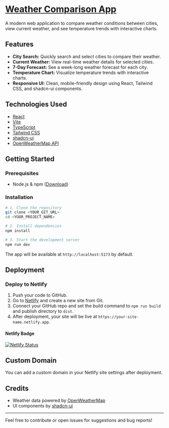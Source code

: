 # [Weather Comparison App](http://weatherappfrontendonly.netlify.app/)

A modern web application to compare weather conditions between cities, view current weather, and see temperature trends with interactive charts.

## Features

- **City Search:** Quickly search and select cities to compare their weather.
- **Current Weather:** View real-time weather details for selected cities.
- **7-Day Forecast:** See a week-long weather forecast for each city.
- **Temperature Chart:** Visualize temperature trends with interactive charts.
- **Responsive UI:** Clean, mobile-friendly design using React, Tailwind CSS, and shadcn-ui components.

## Technologies Used

- [React](https://react.dev/)
- [Vite](https://vitejs.dev/)
- [TypeScript](https://www.typescriptlang.org/)
- [Tailwind CSS](https://tailwindcss.com/)
- [shadcn-ui](https://ui.shadcn.com/)
- [OpenWeatherMap API](https://openweathermap.org/api)

## Getting Started

### Prerequisites
- Node.js & npm ([Download](https://nodejs.org/))

### Installation

```sh
# 1. Clone the repository
git clone <YOUR_GIT_URL>
cd <YOUR_PROJECT_NAME>

# 2. Install dependencies
npm install

# 3. Start the development server
npm run dev
```

The app will be available at `http://localhost:5173` by default.

## Deployment

### Deploy to Netlify
1. Push your code to GitHub.
2. Go to [Netlify](https://app.netlify.com/) and create a new site from Git.
3. Connect your GitHub repo and set the build command to `npm run build` and publish directory to `dist`.
4. After deployment, your site will be live at `https://your-site-name.netlify.app`.

#### Netlify Badge
[![Netlify Status](https://api.netlify.com/api/v1/badges/7056528a-012d-4524-bba3-06d17516e4bc/deploy-status)](https://app.netlify.com/projects/weatherappfrontendonly/deploys)


## Custom Domain

You can add a custom domain in your Netlify site settings after deployment.

## Credits
- Weather data powered by [OpenWeatherMap](https://openweathermap.org/)
- UI components by [shadcn-ui](https://ui.shadcn.com/)

---

Feel free to contribute or open issues for suggestions and bug reports!
